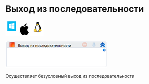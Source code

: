 # Выход из последовательности

![](<../../../.gitbook/assets/image (100) (1) (1) (1) (1) (1) (232).png>)

![](<../../../.gitbook/assets/image (38).png>)

Осуществляет безусловный выход из последовательности
